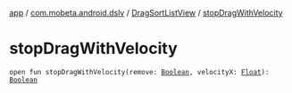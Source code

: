 [app](../../index.md) / [com.mobeta.android.dslv](../index.md) / [DragSortListView](index.md) / [stopDragWithVelocity](.)

# stopDragWithVelocity

`open fun stopDragWithVelocity(remove: `[`Boolean`](https://kotlinlang.org/api/latest/jvm/stdlib/kotlin/-boolean/index.html)`, velocityX: `[`Float`](https://kotlinlang.org/api/latest/jvm/stdlib/kotlin/-float/index.html)`): `[`Boolean`](https://kotlinlang.org/api/latest/jvm/stdlib/kotlin/-boolean/index.html)